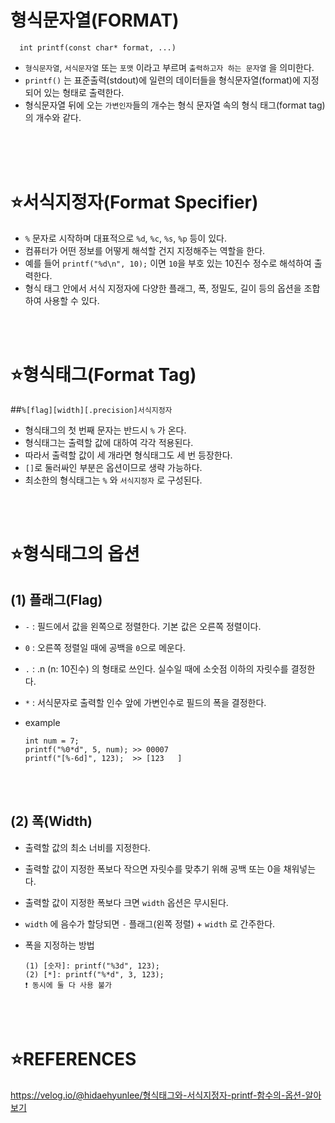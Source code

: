 # 형식문자열(FORMAT)

      int printf(const char* format, ...)

* `형식문자열`, `서식문자열` 또는 `포맷` 이라고 부르며 `출력하고자 하는 문자열` 을 의미한다.
* `printf()` 는 표준출력(stdout)에 일련의 데이터들을 형식문자열(format)에 지정되어 있는 형태로 출력한다.
* 형식문자열 뒤에 오는 `가변인자`들의 개수는 형식 문자열 속의 형식 태그(format tag)의 개수와 같다.
</br>
</br>
</br>

⭐서식지정자(Format Specifier)
===========================
      
* `%` 문자로 시작하며 대표적으로 `%d`, `%c`, `%s`, `%p` 등이 있다.
* 컴퓨터가 어떤 정보를 어떻게 해석할 건지 지정해주는 역할을 한다.
* 예를 들어 `printf("%d\n", 10);` 이면 `10`을 부호 있는 10진수 정수로 해석하여 출력한다.
* 형식 태그 안에서 서식 지정자에 다양한 플래그, 폭, 정밀도, 길이 등의 옵션을 조합하여 사용할 수 있다.

</br>
</br>

⭐형식태그(Format Tag)
===================

##`%[flag][width][.precision]서식지정자`

* 형식태그의 첫 번째 문자는 반드시 `%` 가 온다.
* 형식태그는 출력할 값에 대하여 각각 적용된다.
* 따라서 출력할 값이 세 개라면 형식태그도 세 번 등장한다.
* `[]`로 둘러싸인 부분은 옵션이므로 생략 가능하다.
* 최소한의 형식태그는 `%` 와 `서식지정자` 로 구성된다.

</br>
</br>

⭐형식태그의 옵션
=============

## (1) 플래그(Flag)

* `-` : 필드에서 값을 왼쪽으로 정렬한다. 기본 값은 오른쪽 정렬이다.
* `0` : 오른쪽 정렬일 때에 공백을 `0`으로 메운다.
* `.` : .n (n: 10진수) 의 형태로 쓰인다. 실수일 때에 소숫점 이하의 자릿수를 결정한다.
* `*` : 서식문자로 출력할 인수 앞에 가변인수로 필드의 폭을 결정한다.
* example

      int num = 7;
      printf("%0*d", 5, num); >> 00007
      printf("[%-6d]", 123);  >> [123   ]

</br>
</br>

## (2) 폭(Width)

* 출력할 값의 최소 너비를 지정한다.
* 출력할 값이 지정한 폭보다 작으면 자릿수를 맞추기 위해 공백 또는 0을 채워넣는다.
* 출력할 값이 지정한 폭보다 크면 `width` 옵션은 무시된다.
* `width` 에 음수가 할당되면 `-` 플래그(왼쪽 정렬) + `width` 로 간주한다.
* 폭을 지정하는 방법
      
      (1) [숫자]: printf("%3d", 123);
      (2) [*]: printf("%*d", 3, 123);
      ❗ 동시에 둘 다 사용 불가

</br>
</br>

⭐REFERENCES
============

https://velog.io/@hidaehyunlee/형식태그와-서식지정자-printf-함수의-옵션-알아보기
